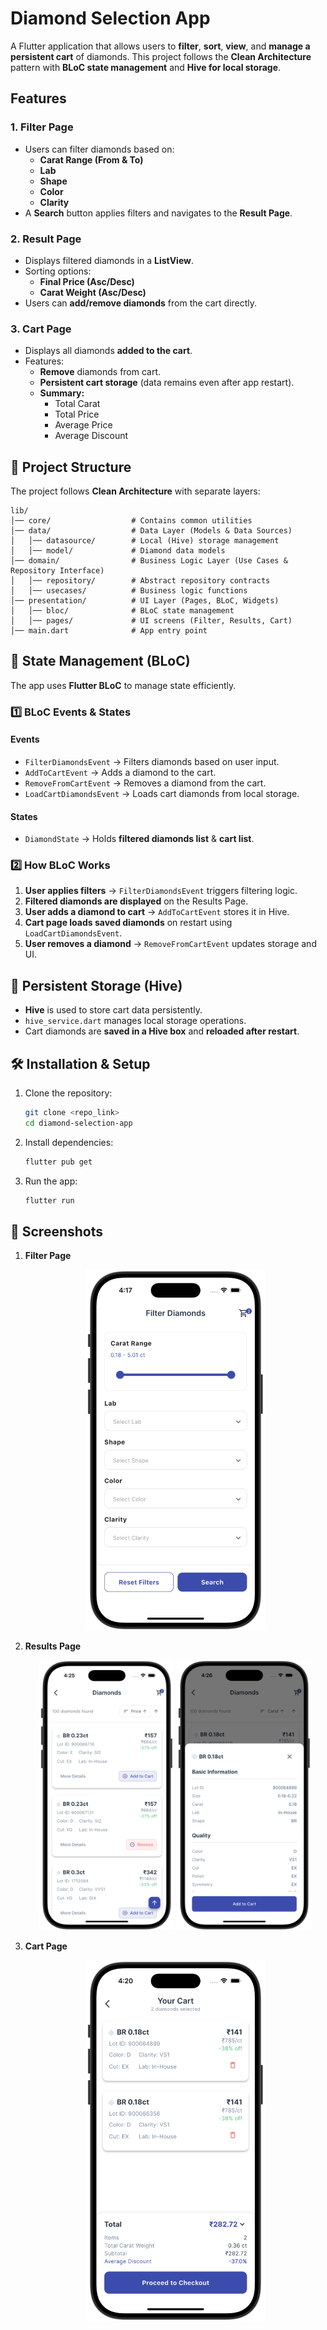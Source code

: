 # Diamond Selection App

A Flutter application that allows users to **filter**, **sort**, **view**, and **manage a persistent cart** of diamonds. This project follows the **Clean Architecture** pattern with **BLoC state management** and **Hive for local storage**.

## Features

### **1. Filter Page**
- Users can filter diamonds based on:
  - **Carat Range (From & To)**
  - **Lab**
  - **Shape**
  - **Color**
  - **Clarity**
- A **Search** button applies filters and navigates to the **Result Page**.

### **2. Result Page**
- Displays filtered diamonds in a **ListView**.
- Sorting options:
  - **Final Price (Asc/Desc)**
  - **Carat Weight (Asc/Desc)**
- Users can **add/remove diamonds** from the cart directly.

### **3. Cart Page**
- Displays all diamonds **added to the cart**.
- Features:
  - **Remove** diamonds from cart.
  - **Persistent cart storage** (data remains even after app restart).
  - **Summary:**
    - Total Carat
    - Total Price
    - Average Price
    - Average Discount

## 📂 Project Structure
The project follows **Clean Architecture** with separate layers:

```
lib/
│── core/                  # Contains common utilities
│── data/                  # Data Layer (Models & Data Sources)
│   │── datasource/        # Local (Hive) storage management
│   │── model/             # Diamond data models
│── domain/                # Business Logic Layer (Use Cases & Repository Interface)
│   │── repository/        # Abstract repository contracts
│   │── usecases/          # Business logic functions
│── presentation/          # UI Layer (Pages, BLoC, Widgets)
│   │── bloc/              # BLoC state management
│   │── pages/             # UI screens (Filter, Results, Cart)
│── main.dart              # App entry point
```

## 📌 State Management (BLoC)

The app uses **Flutter BLoC** to manage state efficiently.

### **1️⃣ BLoC Events & States**

#### **Events**
- `FilterDiamondsEvent` → Filters diamonds based on user input.
- `AddToCartEvent` → Adds a diamond to the cart.
- `RemoveFromCartEvent` → Removes a diamond from the cart.
- `LoadCartDiamondsEvent` → Loads cart diamonds from local storage.

#### **States**
- `DiamondState` → Holds **filtered diamonds list** & **cart list**.

### **2️⃣ How BLoC Works**
1. **User applies filters** → `FilterDiamondsEvent` triggers filtering logic.
2. **Filtered diamonds are displayed** on the Results Page.
3. **User adds a diamond to cart** → `AddToCartEvent` stores it in Hive.
4. **Cart page loads saved diamonds** on restart using `LoadCartDiamondsEvent`.
5. **User removes a diamond** → `RemoveFromCartEvent` updates storage and UI.

## 💾 Persistent Storage (Hive)
- **Hive** is used to store cart data persistently.
- `hive_service.dart` manages local storage operations.
- Cart diamonds are **saved in a Hive box** and **reloaded after restart**.

## 🛠️ Installation & Setup

1. Clone the repository:
   ```sh
   git clone <repo_link>
   cd diamond-selection-app
   ```

2. Install dependencies:
   ```sh
   flutter pub get
   ```

3. Run the app:
   ```sh
   flutter run
   ```

## 📸 Screenshots

1. **Filter Page**  
   <p align="center">
      <img src="screenshots/screenshot-1.png" alt="Filter Page" width="60%">
   </p>

2. **Results Page**  
   <p align="center">
      <img src="screenshots/screenshot-2.png" alt="Results Page" width="45%">
      <img src="screenshots/screenshot-3.png" alt="Results Page" width="45%">
   </p>

3. **Cart Page**  
   <p align="center">
      <img src="screenshots/screenshot-4.png" alt="Cart Page" width="60%">
   </p>


